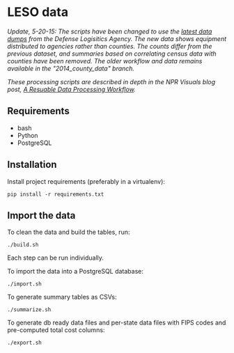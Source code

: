 # LESO data

*Update, 5-20-15: The scripts have been changed to use the [latest data dumps](http://www.dispositionservices.dla.mil/efoia-privacy/pages/ereadingroom.aspx) from the Defense Logisitics Agency. The new data shows equipment distributed to agencies rather than counties. The counts differ from the previous dataset, and summaries based on correlating census data with counties have been removed. The older workflow and data remains available in the "2014_county_data" branch.*

*These processing scripts are described in depth in the NPR Visuals blog post, [A Resuable Data Processing Workflow](http://blog.apps.npr.org/2014/09/02/reusable-data-processing.html).*

## Requirements

* bash
* Python
* PostgreSQL

## Installation

Install project requirements (preferably in a virtualenv):

```
pip install -r requirements.txt
```

## Import the data

To clean the data and build the tables, run:

    ./build.sh

Each step can be run individually.

To import the data into a PostgreSQL database:

    ./import.sh

To generate summary tables as CSVs:

    ./summarize.sh

To generate db ready data files and per-state data files with FIPS codes and
pre-computed total cost columns:

    ./export.sh
